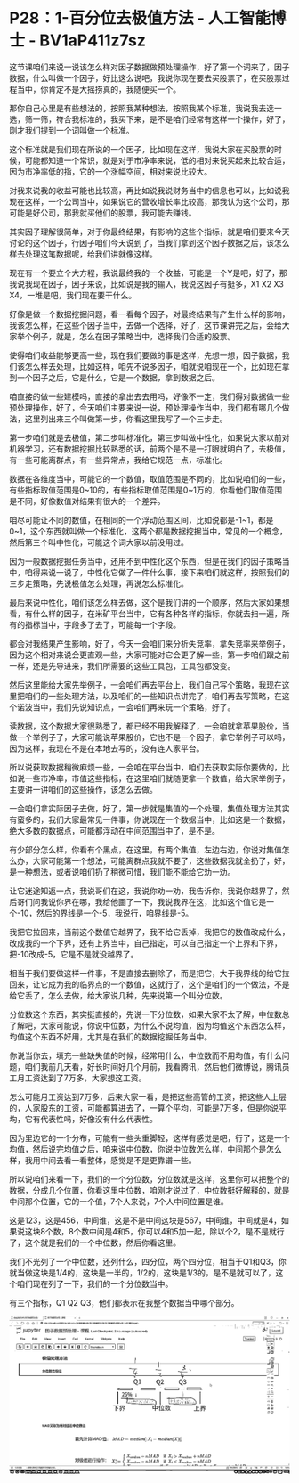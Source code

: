 # P28：1-百分位去极值方法 - 人工智能博士 - BV1aP411z7sz

这节课咱们来说一说该怎么样对因子数据做预处理操作，好了第一个词来了，因子数据，什么叫做一个因子，好比这么说吧，我说你现在要去买股票了，在买股票过程当中，你肯定不是大摇捞真的，我随便买一个。

那你自己心里是有些想法的，按照我某种想法，按照我某个标准，我说我去选一选，筛一筛，符合我标准的，我买下来，是不是咱们经常有这样一个操作，好了，刚才我们提到一个词叫做一个标准。

这个标准就是我们现在所说的一个因子，比如现在这样，我说大家在买股票的时候，可能都知道一个常识，就是对于市净率来说，低的相对来说买起来比较合适，因为市净率低的指，它的一个涨幅空间，相对来说比较大。

对我来说我的收益可能也比较高，再比如说我说财务当中的信息也可以，比如说我现在这样，一个公司当中，如果说它的营收增长率比较高，那我认为这个公司，那可能是好公司，那我就买他们的股票，我可能去赚钱。

其实因子理解很简单，对于你最终结果，有影响的这些个指标，就是咱们要来今天讨论的这个因子，行因子咱们今天说到了，当我们拿到这个因子数据之后，该怎么样去处理这笔数据呢，给我们讲就像这样。

现在有一个要立个大方程，我说最终我的一个收益，可能是一个Y是吧，好了，那我说我现在因子，因子来说，比如说是我的输入，我说这因子有挺多，X1 X2 X3 X4，一堆是吧，我们现在要干什么。

好像是做一个数据挖掘问题，看一看每个因子，对最终结果有产生什么样的影响，我该怎么样，在这些个因子当中，去做一个选择，好了，这节课讲完之后，会给大家举个例子，就是，怎么在因子策略当中，选择我们合适的股票。

使得咱们收益能够更高一些，现在我们要做的事是这样，先想一想，因子数据，我们该怎么样去处理，比如这样，咱先不说多因子，咱就说咱现在一个，比如现在拿到一个因子之后，它是什么，它是一个数据，拿到数据之后。

咱直接的做一些建模吗，直接的拿出去去用吗，好像不一定，我们得对数据做一些预处理操作，好了，今天咱们主要来说一说，预处理操作当中，我们都有哪几个做法，这里列出来三个叫做第一步，你看这里我写了一个三步走。

第一步咱们就是去极值，第二步叫标准化，第三步叫做中性化，如果说大家以前对机器学习，还有数据挖掘比较熟悉的话，前两个是不是一打眼就明白了，去极值，有一些可能离群点，有一些异常点，我给它规范一点，标准化。

数据在各维度当中，可能它的一个数值，取值范围是不同的，比如说咱们的一些，有些指标取值范围是0~10的，有些指标取值范围是0~1万的，你看他们取值范围是不同，好像数值对结果有很大的一个差异。

咱尽可能让不同的数值，在相同的一个浮动范围区间，比如说都是-1~1，都是0~1，这个东西就叫做一个标准化，这两个都是数据挖掘当中，常见的一个概念，然后第三个叫中性化，可能这个词大家以前没用过。

因为一般数据挖掘任务当中，还用不到中性化这个东西，但是在我们的因子策略当中，咱得来说一说了，中性化它做了一件什么事，接下来咱们就这样，按照我们的三步走策略，先说极值怎么处理，再说怎么标准化。

最后来说中性化，咱们该怎么样去做，这个是我们讲的一个顺序，然后大家如果想看，有什么样的因子，在米矿平台当中，它有各种各样的指标，你就去扫一遍，所有的指标当中，字段多了去了，可能每一个字段。

都会对我结果产生影响，好了，今天一会咱们来分析失竞率，拿失竞率来举例子，因为这个相对来说会更直观一些，大家可能对它会更了解一些，第一步咱们跟之前一样，还是先导进来，我们所需要的这些工具包，工具包都没变。

然后这里能给大家先举例子，一会咱们再去平台上，我们自己写个策略，我现在这里把咱们的一些处理方法，以及咱们的一些知识点讲完了，咱们再去写策略，在这个诺波当中，我们先说知识点，一会咱们再来玩一个策略，好了。

读数据，这个数据大家很熟悉了，都已经不用我解释了，一会咱就拿苹果股价，当做一个举例子了，大家可能说苹果股价，它也不是一个因子，拿它举例子可以吗，因为这样，我现在不是在本地去写的，没有连人家平台。

所以说获取数据稍微麻烦一些，一会咱在平台当中，咱们去获取实际你要做的，比如说一些市净率，市值这些指标，在这里咱们就随便拿一个数值，给大家举例子，主要讲一讲咱们的这些操作，该怎么去做。

一会咱们拿实际因子去做，好了，第一步就是集值的一个处理，集值处理方法其实有蛮多的，我们大家最常见一件事，你说现在一个数据当中，比如这是一个数据，绝大多数的数据点，可能都浮动在中间范围当中了，是不是。

有少部分怎么样，你看有个黑点，在这里，有两个集值，左边右边，你说对集值怎么办，大家可能第一个想法，可能离群点我就不要了，这些数据我就全扔了，好，是一种想法，或者说咱们扔了稍微可惜，我们能不能给它劝一劝。

让它迷途知返一点，我说哥们在这，我说你劝一劝，我告诉你，我说你越界了，然后哥们问我说你界在哪，我给他画了一下，我说我界在这，比如这个值它是一个-10，然后的界线是一个-5，我说行，咱界线是-5。

我把它拉回来，当前这个数值它越界了，我不给它丢掉，我把它的数值改成什么，改成我的一个下界，还有上界当中，自己指定，可以自己指定一个上界和下界，把-10改成-5，它是不是就没越界了。

相当于我们要做这样一件事，不是直接去删除了，而是把它，大于我界线的给它拉回来，让它成为我的临界点的一个数值，这就行了，这个是咱们的一个做法，不是给它丢了，怎么去做，给大家说几种，先来说第一个叫分位数。

分位数这个东西，其实挺直接的，先说一下分位数，如果大家不太了解，中位数总了解吧，大家可能说，你说中位数，为什么不说均值，因为均值这个东西怎么样，均值这个东西不好用，尤其是在我们的数据挖掘任务当中。

你说当你去，填充一些缺失值的时候，经常用什么，中位数而不用均值，有什么问题，咱们我前几天看，好长时间好几个月前，我看腾讯，然后他们微博说，腾讯员工月工资达到了7万多，大家想这工资。

怎么可能月工资达到7万多，后来大家一看，是把这些高管的工资，把这些人上层的，人家股东的工资，可能都算进去了，一算个平均，可能是7万多，但是你说平均，它有代表性吗，好像没有什么代表性。

因为里边它的一个分布，可能有一些头重脚轻，这样有感觉是吧，行了，这是一个均值，然后说完均值之后，咱来说中位数，你说中位数怎么样，中间那个是怎么样，我用中间去看一看整体，感觉是不是更靠谱一些。

所以说咱们来看一下，我们的一个分位数，分位数就是这样，这里你可以把整个的数据，分成几个位置，你看这里中位数，咱刚才说过了，中位数挺好解释的，就是中间那个位置，它的一个值，7个人来说，7个人中间位置是谁。

这是123，这是456，中间谁，这是不是中间这块是567，中间谁，中间就是4，如果说这块8个数，8个数中间是4和5，你可以4和5加一起，除以个2，是不是就行了，这个就是我们的一个中位数，然后你看这里。

我们不光列了一个中位数，还列什么，四分位，两个四分位，相当于Q1和Q3，你就当做这块是1/4的，这块是一半的，1/2的，这块是1/3的，是不是就可以了，这个咱们现在列了一下，我们的一个分位数当中。

有三个指标，Q1 Q2 Q3，他们都表示在我整个数据当中哪个部分。

![](img/e4d33ae9e5c6733e9e68dffa98da0009_1.png)